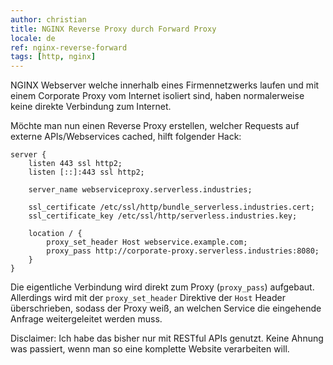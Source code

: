 ```yaml
---
author: christian
title: NGINX Reverse Proxy durch Forward Proxy
locale: de
ref: nginx-reverse-forward
tags: [http, nginx]
---
```


NGINX Webserver welche innerhalb eines Firmennetzwerks
laufen und mit einem Corporate Proxy vom Internet isoliert sind,
haben normalerweise keine direkte Verbindung zum Internet.

Möchte man nun einen Reverse Proxy erstellen, welcher Requests
auf externe APIs/Webservices cached, hilft folgender Hack:

```nginx
server {
    listen 443 ssl http2;
    listen [::]:443 ssl http2;

    server_name webserviceproxy.serverless.industries;

    ssl_certificate /etc/ssl/http/bundle_serverless.industries.cert;
    ssl_certificate_key /etc/ssl/http/serverless.industries.key;

    location / {
        proxy_set_header Host webservice.example.com;
        proxy_pass http://corporate-proxy.serverless.industries:8080;
    }
}
```

Die eigentliche Verbindung wird direkt zum Proxy (`proxy_pass`) aufgebaut.
Allerdings wird mit der `proxy_set_header` Direktive der `Host`
Header überschrieben, sodass der Proxy weiß, an welchen
Service die eingehende Anfrage weitergeleitet werden muss.

Disclaimer: Ich habe das bisher nur mit RESTful APIs genutzt.
Keine Ahnung was passiert, wenn man so eine komplette Website
verarbeiten will.
